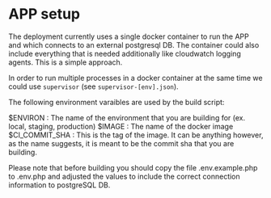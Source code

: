 # APP setup

The deployment currently uses a single docker container to run the APP and which connects to an external postgresql DB. The container could also include everything that is needed additionally like cloudwatch logging agents. This is a simple approach.

In order to run multiple processes in a docker container at the same time we could use `supervisor` (see `supervisor-[env].json`).

The following environment varaibles are used by the build script:

$ENVIRON : The name of the environment that you are building for (ex. local, staging, production)
$IMAGE   : The name of the docker image 
$CI_COMMIT_SHA : This is the tag of the image. It can be anything however, as the name suggests, it is meant to be the commit sha that you are building.

Please note that before building you should copy the file .env.example.php to .env.php and adjusted the values to include the correct connection information to postgreSQL DB.

